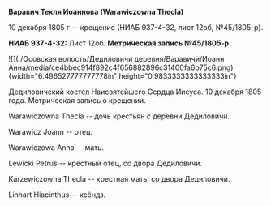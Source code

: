 **Варавич Текля Иоаннова (Warawiczowna Thecla)**

10 декабря 1805 г -- крещение (НИАБ 937-4-32, лист 12об, №45/1805-р).

**НИАБ 937-4-32:** Лист 12об. **Метрическая запись №45/1805-р.**

![](./Осовская волость/Дедиловичи деревня/Варавичи/Иоанн Анна/media/ce4bbec914f892c4f656882896c31400fa6b75c6.png){width="6.496527777777778in"
height="0.9833333333333333in"}

Дедиловичский костел Наисвятейшего Сердца Иисуса. 10 декабря 1805 года.
Метрическая запись о крещении.

Warawiczowna Thecla -- дочь крестьян с деревни Дедиловичи.

Warawicz Joann -- отец.

Warawiczowa Anna -- мать.

Lewicki Petrus -- крестный отец, со двора Дедиловичи.

Karzewiczowna Thecla -- крестная мать, со двора Дедиловичи.

Linhart Hiacinthus -- ксёндз.
